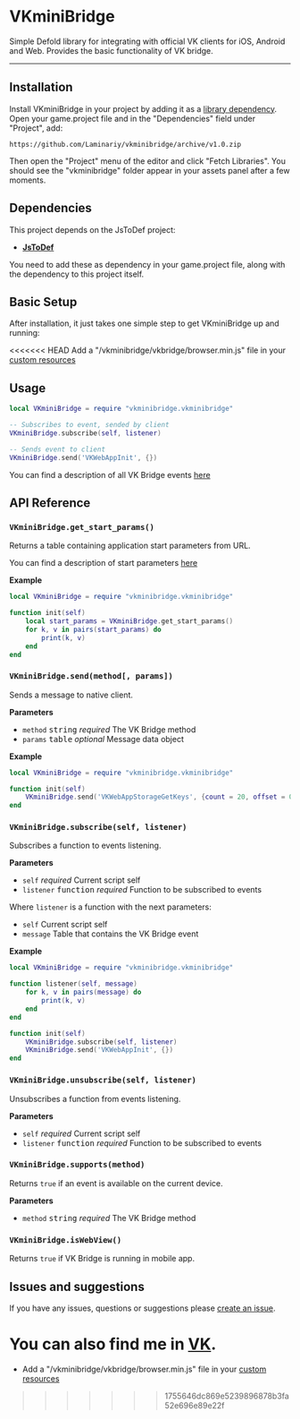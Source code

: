 # VKminiBridge
Simple Defold library for integrating with official VK clients for iOS, Android and Web.
Provides the basic functionality of VK bridge.

---

## Installation

Install VKminiBridge in your project by adding it as a [library dependency](https://www.defold.com/manuals/libraries/). Open your game.project file and in the "Dependencies" field under "Project", add:
```
https://github.com/Laminariy/vkminibridge/archive/v1.0.zip
```

Then open the "Project" menu of the editor and click "Fetch Libraries". You should see the "vkminibridge" folder appear in your assets panel after a few moments.

## Dependencies

This project depends on the JsToDef project:

* __[JsToDef](https://github.com/AGulev/jstodef)__

You need to add these as dependency in your game.project file, along with the dependency to this project itself.

## Basic Setup

After installation, it just takes one simple step to get VKminiBridge up and running:

<<<<<<< HEAD
Add a "/vkminibridge/vkbridge/browser.min.js" file in your [custom resources](https://defold.com/manuals/project-settings/#custom-resources)

## Usage

```lua
local VKminiBridge = require "vkminibridge.vkminibridge"

-- Subscribes to event, sended by client
VKminiBridge.subscribe(self, listener)

-- Sends event to client
VKminiBridge.send('VKWebAppInit', {})
```

You can find a description of all VK Bridge events [here](https://vk.com/dev/vk_bridge_events)

## API Reference

### `VKminiBridge.get_start_params()`

Returns a table containing application start parameters from URL.

You can find a description of start parameters [here](https://vk.com/dev/vk_apps_docs3?f=6.%2B%D0%9F%D0%B0%D1%80%D0%B0%D0%BC%D0%B5%D1%82%D1%80%D1%8B%2B%D0%B7%D0%B0%D0%BF%D1%83%D1%81%D0%BA%D0%B0)

**Example**

```lua
local VKminiBridge = require "vkminibridge.vkminibridge"

function init(self)
	local start_params = VKminiBridge.get_start_params()
	for k, v in pairs(start_params) do
		print(k, v)
	end
end
```

### `VKminiBridge.send(method[, params])`

Sends a message to native client.

**Parameters**

- `method` <kbd>string</kbd> _required_ The VK Bridge method
- `params` <kbd>table</kbd> _optional_ Message data object

**Example**

```lua
local VKminiBridge = require "vkminibridge.vkminibridge"

function init(self)
	VKminiBridge.send('VKWebAppStorageGetKeys', {count = 20, offset = 0})
end
```

### `VKminiBridge.subscribe(self, listener)`

Subscribes a function to events listening.

**Parameters**

- `self` _required_ Current script self
- `listener` <kbd>function</kbd> _required_ Function to be subscribed to events

Where `listener` is a function with the next parameters:

- `self` Current script self
- `message` Table that contains the VK Bridge event

**Example**

```lua
local VKminiBridge = require "vkminibridge.vkminibridge"

function listener(self, message)
	for k, v in pairs(message) do
		print(k, v)
	end
end

function init(self)
	VKminiBridge.subscribe(self, listener)
	VKminiBridge.send('VKWebAppInit', {})
end
```

### `VKminiBridge.unsubscribe(self, listener)`

Unsubscribes a function from events listening.

**Parameters**

- `self` _required_ Current script self
- `listener` <kbd>function</kbd> _required_ Function to be subscribed to events

### `VKminiBridge.supports(method)`

Returns `true` if an event is available on the current device.

**Parameters**

- `method` <kbd>string</kbd> _required_ The VK Bridge method

### `VKminiBridge.isWebView()`

Returns `true` if VK Bridge is running in mobile app.

## Issues and suggestions

If you have any issues, questions or suggestions please [create an issue](https://github.com/Laminariy/vkminibridge/issues).

You can also find me in [VK](https://vk.com/glorius_silver).
=======
* Add a "/vkminibridge/vkbridge/browser.min.js" file in your [custom resources](https://defold.com/manuals/project-settings/#custom-resources)
>>>>>>> 1755646dc869e5239896878b3fa52e696e89e22f
